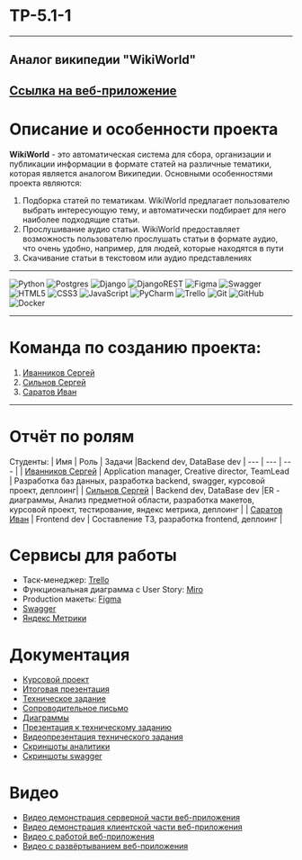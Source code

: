 # TP-5.1-1
-----------
## Аналог википедии "WikiWorld" <br />

## [Ссылка на веб-приложение](http://158.160.51.82:30/)

# Описание и особенности проекта
<strong>WikiWorld</strong> - это автоматическая система для сбора, организации и публикации информации в формате статей на различные тематики, которая является аналогом Википедии. Основными особенностями проекта являются:
1. Подборка статей по тематикам. WikiWorld предлагает пользователю выбрать интересующую тему, и автоматически подбирает для него наиболее подходящие статьи.
2. Прослушивание аудио статьи. WikiWorld предоставляет возможность пользователю прослушать статьи в формате аудио, что очень удобно, например, для людей, которые находятся в пути
3. Скачивание статьи в текстовом или аудио представлениях

---
![Python](https://img.shields.io/badge/python-3670A0?style=for-the-badge&logo=python&logoColor=ffdd54)
![Postgres](https://img.shields.io/badge/postgres-%23316192.svg?style=for-the-badge&logo=postgresql&logoColor=white)
![Django](https://img.shields.io/badge/django-%23092E20.svg?style=for-the-badge&logo=django&logoColor=white)
![DjangoREST](https://img.shields.io/badge/DJANGO-REST-ff1709?style=for-the-badge&logo=django&logoColor=white&color=ff1709&labelColor=gray)
![Figma](https://img.shields.io/badge/figma-%23F24E1E.svg?style=for-the-badge&logo=figma&logoColor=white)
![Swagger](https://img.shields.io/badge/-Swagger-%23Clojure?style=for-the-badge&logo=swagger&logoColor=white)
![HTML5](https://img.shields.io/badge/html5-%23E34F26.svg?style=for-the-badge&logo=html5&logoColor=white)
![CSS3](https://img.shields.io/badge/css3-%231572B6.svg?style=for-the-badge&logo=css3&logoColor=white)
![JavaScript](https://img.shields.io/badge/javascript-%23323330.svg?style=for-the-badge&logo=javascript&logoColor=%23F7DF1E)
![PyCharm](https://img.shields.io/badge/pycharm-143?style=for-the-badge&logo=pycharm&logoColor=black&color=black&labelColor=green)
![Trello](https://img.shields.io/badge/Trello-%23026AA7.svg?style=for-the-badge&logo=Trello&logoColor=white)
![Git](https://img.shields.io/badge/git-%23F05033.svg?style=for-the-badge&logo=git&logoColor=white)
![GitHub](https://img.shields.io/badge/github-%23121011.svg?style=for-the-badge&logo=github&logoColor=white)
![Docker](https://img.shields.io/badge/docker-%230db7ed.svg?style=for-the-badge&logo=docker&logoColor=white)

---
# Команда по созданию проекта:

1. [Иванников Сергей](https://github.com/IvannikovS) <br />
2. [Сильнов Сергей](https://github.com/cr1stal165) <br />
3. [Саратов Иван](https://github.com/ivirmn) <br />

---
# Отчёт по ролям 

Студенты:
|  Имя | Роль | Задачи |Backend dev, DataBase dev
| --- | --- | --- |
| [Иванников Сергей](https://github.com/IvannikovS) | Application manager, Creative director, TeamLead |  Разработка баз данных, разработка backend, swagger, курсовой проект,  деплоинг|
| [Сильнов Сергей](https://github.com/cr1stal165) | Backend dev, DataBase dev |ER - диаграммы, Анализ предметной области, разработка макетов, курсовой проект, тестирование, яндекс метрика,  деплоинг |
| [Саратов Иван](https://github.com/ivirmn) | Frontend dev | Составление ТЗ, разработка frontend, деплоинг |

# Сервисы для работы

* Таск-менеджер: [Trello](https://trello.com/b/EdGDby24/%D0%B0%D0%BD%D0%B0%D0%BB%D0%BE%D0%B3-%D0%B2%D0%B8%D0%BA%D0%B8%D0%BF%D0%B5%D0%B4%D0%B8%D0%B8) <br/>
* Функциональная диаграмма с User Story: [Miro](https://miro.com/app/board/uXjVMe9HOf4=/?share_link_id=191011390342) <br />
* Production макеты: [Figma](https://www.figma.com/file/lbwCyNJmzD3AKl5oquqVBu/WikiWorld?node-id=0%3A1&t=4BweVBgmoZyOHkVO-1) <br />
* [Swagger](http://158.160.51.82:30/swagger/) <br />
* [Яндекс Метрики](https://metrika.yandex.ru/dashboard?id=93830378) <br />

# Документация

* [Курсовой проект](https://github.com/IvannikovS/TP-5.1-1/blob/main/Документация/Курсовой%20проект.pdf)
* [Итоговая презентация](https://github.com/IvannikovS/TP-5.1-1/blob/main/Документация/Презентация_ТП.pdf)
* [Техническое задание](https://github.com/IvannikovS/TP-5.1-1/tree/main/Документация)
* [Сопроводительное письмо](https://github.com/IvannikovS/TP-5.1-1/blob/main/Документация/Сопроводительное%20письмо.pdf)
* [Диаграммы](https://github.com/IvannikovS/TP-5.1-1/tree/main/Диаграммы)
* [Презентация к техническому заданию](https://github.com/IvannikovS/TP-5.1-1/tree/main/%D0%9F%D1%80%D0%B5%D0%B7%D0%B5%D0%BD%D1%82%D0%B0%D1%86%D0%B8%D1%8F%20%D0%BA%20%D1%82%D0%B5%D1%85%D0%BD%D0%B8%D1%87%D0%B5%D1%81%D0%BA%D0%BE%D0%BC%D1%83%20%D0%B7%D0%B0%D0%B4%D0%B0%D0%BD%D0%B8%D1%8E)
* [Видеопрезентация технического задания](https://www.youtube.com/watch?v=J_6BETO7cBw)
* [Скриншоты аналитики](https://github.com/IvannikovS/TP-5.1-1/tree/main/Документация/analytics)
* [Скриншоты swagger](https://github.com/IvannikovS/TP-5.1-1/tree/main/Документация/swagger)


# Видео
* [Видео демонстрация серверной части веб-приложения](https://www.youtube.com/watch?v=46eb8rk0nIs)
* [Видео демонстрация клиентской части веб-приложения](https://www.youtube.com/watch?v=5MILuTl0S40)
* [Видео c работой веб-приложения](https://www.youtube.com/watch?v=jNKd9AGj598)
* [Видео с развёртыванием веб-приложения](https://www.youtube.com/watch?v=JldQJ38Elb4)





